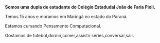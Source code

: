 <p><b>Somos uma dupla de estudante do Colégio Estadudal João de Faria Pioli.</p></b>
<p>Temos 15 anos e moramos em Maringá no estado do Paraná.</p>
<p>Estamos cursando Pensamento Computacional.</p>
<p>Gostamos de futebol,dormir,comer,assistir séries,conversar,sair.</p>
